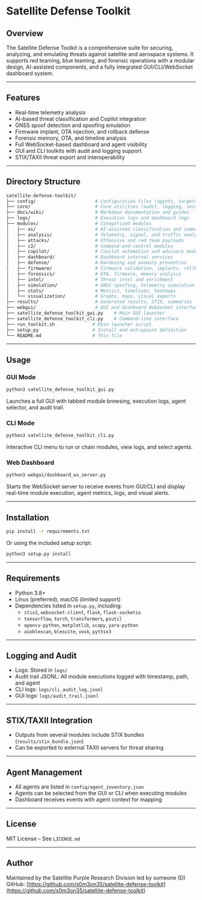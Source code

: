 # Satellite Defense Toolkit

## Overview

The Satellite Defense Toolkit is a comprehensive suite for securing, analyzing, and emulating threats against satellite and aerospace systems. It supports red teaming, blue teaming, and forensic operations with a modular design, AI-assisted components, and a fully integrated GUI/CLI/WebSocket dashboard system.

---

## Features

- Real-time telemetry analysis
- AI-based threat classification and Copilot integration
- GNSS spoof detection and spoofing emulation
- Firmware implant, OTA injection, and rollback defense
- Forensic memory, OTA, and timeline analysis
- Full WebSocket-based dashboard and agent visibility
- GUI and CLI toolkits with audit and logging support
- STIX/TAXII threat export and interoperability

---

## Directory Structure

```bash
satellite-defense-toolkit/
├── config/                      # Configuration files (agents, targets)
├── core/                        # Core utilities (audit, logging, security)
├── docs/wiki/                   # Markdown documentation and guides
├── logs/                        # Execution logs and dashboard logs
├── modules/                     # Categorized modules
│   ├── ai/                      # AI-assisted classification and summaries
│   ├── analysis/                # Telemetry, signal, and traffic analysis
│   ├── attacks/                 # Offensive and red team payloads
│   ├── c2/                      # Command-and-control modules
│   ├── copilot/                 # Copilot automation and advisory modules
│   ├── dashboard/               # Dashboard internal services
│   ├── defense/                 # Hardening and anomaly prevention
│   ├── firmware/                # Firmware validation, implants, rollback
│   ├── forensics/               # OTA, firmware, memory analysis
│   ├── intel/                   # Threat intel and enrichment
│   ├── simulation/              # GNSS spoofing, telemetry simulation
│   ├── stats/                   # Metrics, timelines, heatmaps
│   └── visualization/           # Graphs, maps, visual exports
├── results/                     # Generated results, STIX, summaries
├── webgui/                      # GUI and dashboard WebSocket interface
├── satellite_defense_toolkit_gui.py    # Main GUI launcher
├── satellite_defense_toolkit_cli.py    # Command-line interface
├── run_toolkit.sh              # Main launcher script
├── setup.py                    # Install and entrypoint definition
└── README.md                   # This file
```

---

## Usage

### GUI Mode

```bash
python3 satellite_defense_toolkit_gui.py
```

Launches a full GUI with tabbed module browsing, execution logs, agent selector, and audit trail.

### CLI Mode

```bash
python3 satellite_defense_toolkit_cli.py
```

Interactive CLI menu to run or chain modules, view logs, and select agents.

### Web Dashboard

```bash
python3 webgui/dashboard_ws_server.py
```

Starts the WebSocket server to receive events from GUI/CLI and display real-time module execution, agent metrics, logs, and visual alerts.

---

## Installation

```bash
pip install -r requirements.txt
```

Or using the included setup script:

```bash
python3 setup.py install
```

---

## Requirements

- Python 3.8+
- Linux (preferred), macOS (limited support)
- Dependencies listed in `setup.py`, including:
  - `stix2`, `websocket-client`, `flask`, `flask-socketio`
  - `tensorflow`, `torch`, `transformers`, `psutil`
  - `opencv-python`, `matplotlib`, `scapy`, `yara-python`
  - `aioblescan`, `blesuite`, `vosk`, `pyttsx3`

---

## Logging and Audit

- Logs: Stored in `logs/`
- Audit trail JSONL: All module executions logged with timestamp, path, and agent
- CLI logs: `logs/cli_audit_log.jsonl`
- GUI logs: `logs/audit_trail.jsonl`

---

## STIX/TAXII Integration

- Outputs from several modules include STIX bundles (`results/stix_bundle.json`)
- Can be exported to external TAXII servers for threat sharing

---

## Agent Management

- All agents are listed in `config/agent_inventory.json`
- Agents can be selected from the GUI or CLI when executing modules
- Dashboard receives events with agent context for mapping

---

## License

MIT License – See `LICENSE.md`

---

## Author

Maintained by the Satellite Purple Research Division led by someone (D)  
GitHub: [https://github.com/s0m3on35/satellite-defense-toolkit](https://github.com/s0m3on35/satellite-defense-toolkit)
